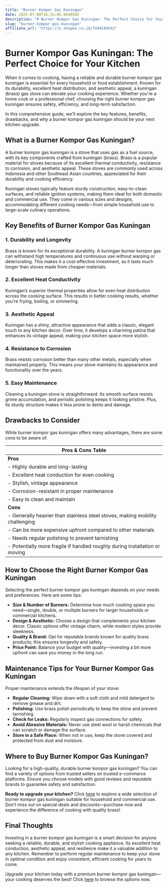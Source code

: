 ```yaml
---
title: "Burner Kompor Gas Kuningan"
date: 2025-07-08T16:15:05.894950Z
description: "# Burner Kompor Gas Kuningan: The Perfect Choice for Your Kitchen..."
slug: "burner-kompor-gas-kuningan"
affiliate_url: "https://s.shopee.co.id/7V44C68VX2"
---
```

# Burner Kompor Gas Kuningan: The Perfect Choice for Your Kitchen

When it comes to cooking, having a reliable and durable burner kompor gas kuningan is essential for every household or food establishment. Known for its durability, excellent heat distribution, and aesthetic appeal, a kuningan (brass) gas stove can elevate your cooking experience. Whether you're a home cook or a professional chef, choosing the right burner kompor gas kuningan ensures safety, efficiency, and long-term satisfaction.

In this comprehensive guide, we'll explore the key features, benefits, drawbacks, and why a burner kompor gas kuningan should be your next kitchen upgrade.

## What is a Burner Kompor Gas Kuningan?

A burner kompor gas kuningan is a stove that uses gas as a fuel source, with its key components crafted from kuningan (brass). Brass is a popular material for stoves because of its excellent thermal conductivity, resistance to corrosion, and aesthetic appeal. These stoves are commonly used across Indonesia and other Southeast Asian countries, appreciated for their durability and cooking efficiency.

Kuningan stoves typically feature sturdy construction, easy-to-clean surfaces, and reliable ignition systems, making them ideal for both domestic and commercial use. They come in various sizes and designs, accommodating different cooking needs—from simple household use to large-scale culinary operations.

## Key Benefits of Burner Kompor Gas Kuningan

### 1. Durability and Longevity

Brass is known for its exceptional durability. A kuningan burner kompor gas can withstand high temperatures and continuous use without warping or deteriorating. This makes it a cost-effective investment, as it lasts much longer than stoves made from cheaper materials.

### 2. Excellent Heat Conductivity

Kuningan’s superior thermal properties allow for even heat distribution across the cooking surface. This results in better cooking results, whether you're frying, boiling, or simmering.

### 3. Aesthetic Appeal

Kuningan has a shiny, attractive appearance that adds a classic, elegant touch to any kitchen decor. Over time, it develops a charming patina that enhances its vintage appeal, making your kitchen space more stylish.

### 4. Resistance to Corrosion

Brass resists corrosion better than many other metals, especially when maintained properly. This means your stove maintains its appearance and functionality over the years.

### 5. Easy Maintenance

Cleaning a kuningan stove is straightforward. Its smooth surface resists grime accumulation, and periodic polishing keeps it looking pristine. Plus, its sturdy structure makes it less prone to dents and damage.

## Drawbacks to Consider

While burner kompor gas kuningan offers many advantages, there are some cons to be aware of:

| Pros & Cons Table |
|------------------|
| **Pros** |
| - Highly durable and long-lasting |
| - Excellent heat conduction for even cooking |
| - Stylish, vintage appearance |
| - Corrosion-resistant in proper maintenance |
| - Easy to clean and maintain |
| **Cons** |
| - Generally heavier than stainless steel stoves, making mobility challenging |
| - Can be more expensive upfront compared to other materials |
| - Needs regular polishing to prevent tarnishing |
| - Potentially more fragile if handled roughly during installation or moving |

## How to Choose the Right Burner Kompor Gas Kuningan

Selecting the perfect burner kompor gas kuningan depends on your needs and preferences. Here are some tips:

- **Size & Number of Burners:** Determine how much cooking space you need—single, double, or multiple burners for larger households or commercial kitchens.
- **Design & Aesthetic:** Choose a design that complements your kitchen decor. Classic options offer vintage charm, while modern styles provide sleekness.
- **Quality & Brand:** Opt for reputable brands known for quality brass products; this ensures longevity and safety.
- **Price Point:** Balance your budget with quality—investing a bit more upfront can save you money in the long run.

## Maintenance Tips for Your Burner Kompor Gas Kuningan

Proper maintenance extends the lifespan of your stove:

- **Regular Cleaning:** Wipe down with a soft cloth and mild detergent to remove grease and dirt.
- **Polishing:** Use brass polish periodically to keep the shine and prevent tarnishing.
- **Check for Leaks:** Regularly inspect gas connections for safety.
- **Avoid Abrasive Materials:** Never use steel wool or harsh chemicals that can scratch or damage the surface.
- **Store in a Safe Place:** When not in use, keep the stove covered and protected from dust and moisture.

## Where to Buy Burner Kompor Gas Kuningan?

Looking for a high-quality, durable burner kompor gas kuningan? You can find a variety of options from trusted sellers on trusted e-commerce platforms. Ensure you choose models with good reviews and reputable brands to guarantee safety and satisfaction.

**Ready to upgrade your kitchen?** Click [here](https://s.shopee.co.id/7V44C68VX2) to explore a wide selection of burner kompor gas kuningan suitable for household and commercial use. Don’t miss out on special deals and discounts—purchase now and experience the difference of cooking with quality brass!

## Final Thoughts

Investing in a burner kompor gas kuningan is a smart decision for anyone seeking a reliable, durable, and stylish cooking appliance. Its excellent heat conduction, aesthetic appeal, and resilience make it a valuable addition to any kitchen. Remember to perform regular maintenance to keep your stove in optimal condition and enjoy consistent, efficient cooking for years to come.

Upgrade your kitchen today with a premium burner kompor gas kuningan—your cooking deserves the best! Click [here](https://s.shopee.co.id/7V44C68VX2) to browse the options now.